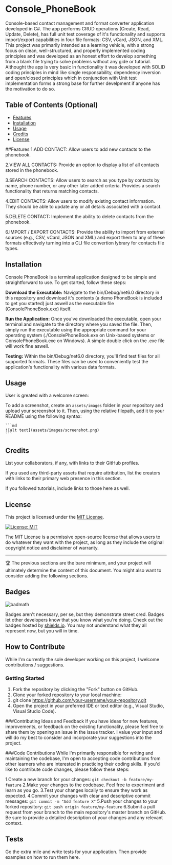 # Console_PhoneBook
Console-based contact management and format converter application developed in C#. The app performs CRUD operations (Create, Read, Update, Delete), has full unit test coverage of it's functionality and supports import/export capabilities in four file formats: CSV, vCard, JSON, and XML.
This project was primarily intended as a learning vehicle, with a strong focus on clean, well-structured, and properly implemented coding principles and was developed as an honest effort to develop something from a blank file trying to solve problems without any gide or tutorial.
Althought the app is very basic in functionality it was developed with SOLID coding principles in mind like single responsability, dependency inversion and open/closed principles which in conjunction with Unit test implementation forms a strong base for further develpment if anyone has the motivation to do so.

## Table of Contents (Optional)

- [Features](#Features)
- [Installation](#installation)
- [Usage](#usage)
- [Credits](#credits)
- [License](#license)

##Features
1.ADD CONTACT: Allow users to add new contacts to the phonebook.

2.VIEW ALL CONTACTS: Provide an option to display a list of all contacts stored in the phonebook.

3.SEARCH CONTACTS: Allow users to search as you type by contacts by name, phone number, or any other later added criteria. Provides a search functionality that returns matching contacts.

4.EDIT CONTACTS: Allow users to modify existing contact information. They should be able to update any or all details associated with a contact.

5.DELETE CONTACT: Implement the ability to delete contacts from the phonebook.

6.IMPORT / EXPORT CONTACTS: Provide the ability to import from external sources (e.g., CSV, vCard, JSON and XML) and export them to any of these formats effectively  turning into a CLI file convertion lybrary for contacts file types.


## Installation

Console PhoneBook is a terminal application designed to be simple and straightforward to use. To get started, follow these steps:

**Download the Executable:** Navigate to the bin/Debug/net6.0 directory in this repository and download it's contents (a demo PhoneBook is included to get you started) just aswell as the executable file (ConsolePhoneBook.exe) itself.

**Run the Application:** Once you've downloaded the executable, open your terminal and navigate to the directory where you saved the file. Then, simply run the executable using the appropriate command for your operating system (./ConsolePhoneBook.exe on Unix-based systems or ConsolePhoneBook.exe on Windows). A simple double click on the .exe file will work fine aswell.

**Testing:** Within the bin/Debug/net6.0 directory, you'll find test files for all supported formats. These files can be used to conveniently test the application's functionality with various data formats.


## Usage

User is greated with a welcome screen:


To add a screenshot, create an `assets/images` folder in your repository and upload your screenshot to it. Then, using the relative filepath, add it to your README using the following syntax:

    ```md
    ![alt text](assets/images/screenshot.png)
    ```

## Credits

List your collaborators, if any, with links to their GitHub profiles.

If you used any third-party assets that require attribution, list the creators with links to their primary web presence in this section.

If you followed tutorials, include links to those here as well.

## License

This project is licensed under the [MIT License](LICENSE).

[![License: MIT](https://img.shields.io/badge/License-MIT-yellow.svg)](https://opensource.org/licenses/MIT)

The MIT License is a permissive open-source license that allows users to do whatever they want with the project, as long as they include the original copyright notice and disclaimer of warranty.

---

🏆 The previous sections are the bare minimum, and your project will ultimately determine the content of this document. You might also want to consider adding the following sections.

## Badges

![badmath](https://img.shields.io/github/languages/top/lernantino/badmath)

Badges aren't necessary, per se, but they demonstrate street cred. Badges let other developers know that you know what you're doing. Check out the badges hosted by [shields.io](https://shields.io/). You may not understand what they all represent now, but you will in time.


## How to Contribute

While I'm currently the sole developer working on this project, I welcome contributions / suggestions.

### Getting Started

1. Fork the repository by clicking the "Fork" button on GitHub.
2. Clone your forked repository to your local machine:
3. git clone https://github.com/your-username/your-repository.git
4. Open the project in your preferred IDE or text editor (e.g., Visual Studio, Visual Studio Code).

###Contributing Ideas and Feedback
If you have ideas for new features, improvements, or feedback on the existing functionality, please feel free to share them by opening an issue in the issue tracker. I value your input and will do my best to consider and incorporate your suggestions into the project.

###Code Contributions
While I'm primarily responsible for writing and maintaining the codebase, I'm open to accepting code contributions from other learners who are interested in practicing their coding skills. If you'd like to contribute code changes, please follow these steps:

1.Create a new branch for your changes:
    `git checkout -b feature/my-feature`
2.Make your changes to the codebase. Feel free to experiment and learn as you go.
3.Test your changes locally to ensure they work as expected.
4.Commit your changes with clear and descriptive commit messages:
    `git commit -m "Add feature X"`
5.Push your changes to your forked repository:
    `git push origin feature/my-feature`
6.Submit a pull request from your branch to the main repository's master branch on GitHub. Be sure to provide a detailed description of your changes and any relevant context.


## Tests

Go the extra mile and write tests for your application. Then provide examples on how to run them here.

